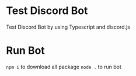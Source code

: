 # Test Discord Bot
Test Discord Bot by using Typescript and discord.js

# Run Bot
`npm i` to download all package
`node .` to run bot
